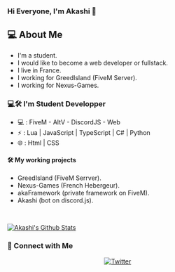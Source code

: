 ### Hi Everyone, I'm Akashi 👋

<h2> 💻 About Me </h2>

- I'm a student.
- I would like to become a web developer or fullstack.
- I live in France.
- I working for GreedIsland (FiveM Server).
- I working for Nexus-Games.

<h3> 💻🛠️ I'm Student Developper </h3>

- 💻 : FiveM - AltV - DiscordJS - Web
- ⚡ : Lua | JavaScript | TypeScript | C# | Python
- 🌐 : Html | CSS

<h4> 🛠️ My working projects </h4>

- GreedIsland (FiveM Serrver).
- Nexus-Games (French Hebergeur).
- akaFramework (private framework on FiveM).
- Akashi (bot on discord.js).

<br/>

[![Akashi's Github Stats](https://github-readme-stats.vercel.app/api?username=ssakashi&show_icons=true)](https://github.com/ssAkashi)

<h3> 📱 Connect with Me </h3>

<p align="center">
  <a href="https://twitter.com/Akashiw3b"><img alt="Twitter" src="https://media.discordapp.net/attachments/776906771528417330/779740395378049054/twitter.png?width=50&height=50"></a>

